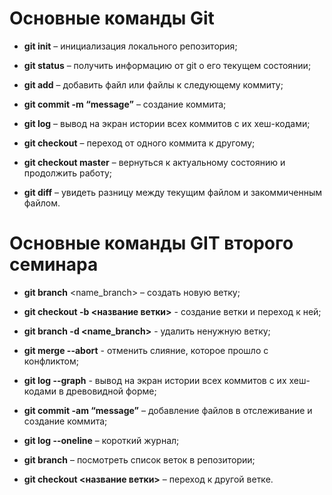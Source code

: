 # Основные команды Git

* **git init** – инициализация локального репозитория;

* **git status** – получить информацию от git о его текущем состоянии;

* **git add** – добавить файл или файлы к следующему коммиту;

* **git commit -m “message”** – создание коммита;

* **git log** – вывод на экран истории всех коммитов с их хеш-кодами;

* **git checkout** – переход от одного коммита к другому;

* **git checkout master** – вернуться к актуальному состоянию и продолжить работу;

* **git diff** – увидеть разницу между текущим файлом и закоммиченным файлом.

# Основные команды GIT второго семинара

* **git branch** <name_branch> – создать новую ветку;

* **git checkout  -b <название ветки>** - создание ветки и переход к ней;
* **git branch -d <name_branch>** - удалить ненужную ветку;

* **git merge --abort** - отменить слияние, которое прошло с конфликтом;

* **git log --graph** - вывод на экран истории всех коммитов с их хеш-кодами в древовидной форме;

* **git commit -am “message”** – добавление файлов в отслеживание и создание коммита;

* **git log --oneline** – короткий журнал;

* **git branch** – посмотреть список веток в репозитории;

* **git checkout <название ветки>** – переход к другой ветке.


